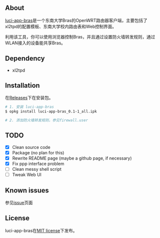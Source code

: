 ## About

[luci-app-bras](https://github.com/xuchunyang/luci-app-bras)是一个东南大学Bras的OpenWRT路由器客户端，主要包括了xl2tpd的配置模板、东南大学校内路由表和Web控制界面。

利用该工具，你可以使用浏览器控制Bras，并且通过设置防火墙转发规则，通过WLAN接入的设备能共享Bras。

## Dependency

* xl2tpd

## Installation

在[Releases](https://github.com/xuchunyang/luci-app-bras/releases)下在安装包。

```bash
# 1. 安装 luci-app-bras
$ opkg install luci-app-bras_0.1-1_all.ipk

# 2. 添加防火墙转发规则，参见firewall.user
```

## TODO

- [x] Clean source code
- [x] Package (no plan for this)
- [x] Rewrite README page (maybe a github page, if necessary)
- [x] Fix ppp interface problem
- [ ] Clean messy shell script
- [ ] Tweak Web UI

## Known issues

参见[issue](https://github.com/xuchunyang/luci-app-bras/issues?state=open)页面

## License

luci-app-bras在[MIT license](https://raw.github.com/xuchunyang/luci-app-bras/master/LICENSE.txt)下发布。
